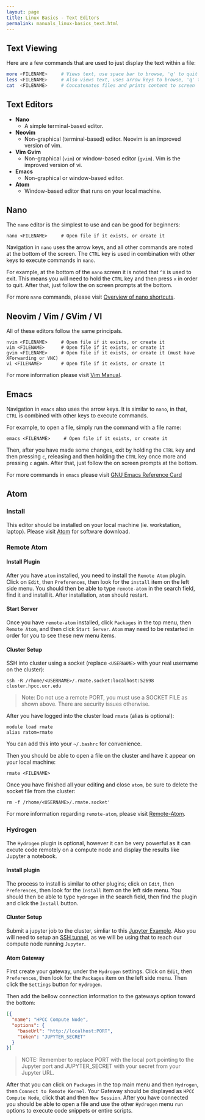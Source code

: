 ```yaml
---
layout: page
title: Linux Basics - Text Editors
permalink: manuals_linux-basics_text.html
---
```


## Text Viewing

Here are a few commands that are used to just display the text within a file:

```bash
more <FILENAME>     # Views text, use space bar to browse, 'q' to quit
less <FILENAME>     # Also views text, uses arrow keys to browse, 'q' to quit
cat  <FILENAME>     # Concatenates files and prints content to screen
```

## Text Editors

* **Nano**
  * A simple terminal-based editor.
* **Neovim**
  * Non-graphical (terminal-based) editor. Neovim is an improved version of vim.
* **Vim** **Gvim**
  * Non-graphical (`vim`) or window-based editor (`gvim`). Vim is the improved version of vi.
* **Emacs**
  * Non-graphical or window-based editor.
* **Atom**
    * Window-based editor that runs on your local machine.

## Nano

The `nano` editor is the simplest to use and can be good for beginners:

```
nano <FILENAME>     # Open file if it exists, or create it
```

Navigation in `nano` uses the arrow keys, and all other commands are noted at the bottom of the screen.
The `CTRL` key is used in combination with other keys to execute commands in `nano`.

For example, at the bottom of the `nano` screen it is noted that `^X` is used to exit.
This means you will need to hold the `CTRL` key and then press `x` in order to quit.
After that, just follow the on screen prompts at the bottom.

For more `nano` commands, please visit [Overview of nano shortcuts](https://www.nano-editor.org/dist/latest/cheatsheet.html).

## Neovim / Vim / GVim / VI

All of these editors follow the same principals.

```
nvim <FILENAME>     # Open file if it exists, or create it
vim <FILENAME>      # Open file if it exists, or create it
gvim <FILENAME>     # Open file if it exists, or create it (must have XForwarding or VNC)
vi <FILENAME>       # Open file if it exists, or create it
```

For more information please visit [Vim Manual](manuals_linux-basics_vim).

## Emacs

Navigation in `emacs` also uses the arrow keys. It is similar to `nano`, in that, `CTRL` is combined with other keys to execute commands.

For example, to open a file, simply run the command with a file name:

```
emacs <FILENAME>     # Open file if it exists, or create it
```

Then, after you have made some changes, exit by holding the `CTRL` key and then pressing `c`, releasing and then holding the `CTRL` key once more and pressing `c` again.
After that, just follow the on screen prompts at the bottom.

For more commands in `emacs` please visit [GNU Emacs Reference Card](https://www.gnu.org/software/emacs/refcards/pdf/refcard.pdf)

## Atom

### Install
This editor should be installed on your local machine (ie. workstation, laptop).
Please visit [Atom](https://atom.io/) for software download.

### Remote Atom

#### Install Plugin

After you have `atom` installed, you need to install the `Remote Atom` plugin.
Click on `Edit`, then `Preferences`, then look for the `install` item on the left side menu.
You should then be able to type `remote-atom` in the search field, find it and install it.
After installation, `atom` should restart.

#### Start Server

Once you have `remote-atom` installed, click `Packages` in the top menu, then `Remote Atom`, and then click `Start Server`.
`Atom` may need to be restarted in order for you to see these new menu items.

#### Cluster Setup

SSH into cluster using a socket (replace `<USERNAME>` with your real username on the cluster):

```
ssh -R /rhome/<USERNAME>/.rmate.socket:localhost:52698 cluster.hpcc.ucr.edu
```

> Note: Do not use a remote PORT, you must use a SOCKET FILE as shown above. There are security issues otherwise.

After you have logged into the cluster load `rmate` (alias is optional):

```
module load rmate
alias ratom=rmate
```

You can add this into your `~/.bashrc` for convenience.

Then you should be able to open a file on the cluster and have it appear on your local machine:

```
rmate <FILENAME>
```

Once you have finished all your editing and close `atom`, be sure to delete the socket file from the cluster:
```
rm -f /rhome/<USERNAME>/.rmate.socket'
```

For more information regarding `remote-atom`, please visit [Remote-Atom](https://atom.io/packages/remote-atom).


### Hydrogen

The `Hydrogen` plugin is optional, however it can be very powerful as it can excute code remotely on a compute node and display the results like Jupyter a notebook.

#### Install plugin

The process to install is similar to other plugins; click on `Edit`, then `Preferences`, then look for the `Install` item on the left side menu.
You should then be able to type `hydrogen` in the search field, then find the plugin and click the `Install` button.

#### Cluster Setup

Submit a jupyter job to the cluster, simliar to this [Jupyter Example](https://github.com/ucr-hpcc/hpcc_slurm_examples/tree/master/jupyter).
Also you will need to setup an [SSH tunnel](https://hpcc.ucr.edu/manuals_linux-cluster_jobs.html#tunneling), as we will be using that to reach our compute node running `Jupyter`.

#### Atom Gateway

First create your gateway, under the `Hydrogen` settings. Click on `Edit`, then `Preferences`, then look for the `Packages` item on the left side menu.
Then click the `Settings` button for `Hydrogen`.

Then add the bellow connection information to the gateways option toward the bottom:

```json
[{
  "name": "HPCC Compute Node",
  "options": {
    "baseUrl": "http://localhost:PORT",
    "token": "JUPYTER_SECRET"
  }
}]
```

> NOTE: Remember to replace PORT with the local port pointing to the Jupyter port and JUPYTER_SECRET with your secret from your Jupyter URL.

After that you can click on `Packages` in the top main menu and then `Hydrogen`, then `Connect to Remote Kernel`.
Your Gateway should be displayed as `HPCC Compute Node`, click that and then `New Session`.
After you have connected you should be able to open a file and use the other `Hydrogen` menu `run` options to execute code snippets or entire scripts.

